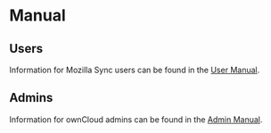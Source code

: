 Manual
======

Users
-----
Information for Mozilla Sync users can be found in the [User Manual](USER.md).

Admins
------
Information for ownCloud admins can be found in the [Admin Manual](ADMIN.md).
